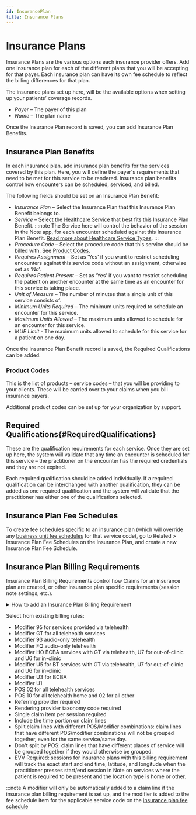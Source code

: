 ```yaml
---
id: InsurancePlan
title: Insurance Plans
---
```

# Insurance Plans
Insurance Plans are the various options each insurance provider offers. Add one insurance plan for each of the different plans that you will be accepting for that payer. Each insurance plan can have its own fee schedule to reflect the billing differences for that plan.

The insurance plans set up here, will be the available options when setting up your patients’ coverage records.

- *Payer* – The payer of this plan
- *Name* – The plan name

Once the Insurance Plan record is saved, you can add Insurance Plan Benefits.

## Insurance Plan Benefits
In each insurance plan, add insurance plan benefits for the services covered by this plan. Here, you will define the payer's requirements that need to be met for this service to be rendered. Insurance plan benefits control how encounters can be scheduled, serviced, and billed. 

The following fields should be set on an Insurance Plan Benefit:

- *Insurance Plan* – Select the Insurance Plan that this Insurance Plan Benefit belongs to.
- *Service* – Select the [Healthcare Service](HealthcareService.md) that best fits this Insurance Plan Benefit. 
:::note
The Service here will control the behavior of the session in the Note app, for each encounter scheduled against this Insurance Plan Benefit. [Read more about Healthcare Service Types](HealthcareService.md).
:::
- *Procedure Code* – Select the procedure code that this service should be billed with. See [Product Codes](#product-codes).
- *Requires Assignment* – Set as ‘Yes’ if you want to restrict scheduling encounters against this service code without an assignment, otherwise set as ‘No’.
- *Requires Patient Present* – Set as ‘Yes’ if you want to restrict scheduling the patient on another encounter at the same time as an encounter for this service is taking place.
- *Unit of Measure* – The number of minutes that a single unit of this service consists of.
- *Minimum Units Required* – The minimum units required to schedule an encounter for this service.
- *Maximum Units Allowed* – The maximum units allowed to schedule for an encounter for this service.
- *MUE Limit* - The maximum units allowed to schedule for this service for a patient on one day.

Once the Insurance Plan Benefit record is saved, the Required Qualifications can be added.

### Product Codes
This is the list of products – service codes – that you will be providing to your clients. These will be carried over to your claims when you bill insurance payers.

Additional product codes can be set up for your organization by support. 


## Required Qualifications{#RequiredQualifications}
These are the qualification requirements for each service. Once they are set up here, the system will validate that any time an encounter is scheduled for this service – the practitioner on the encounter has the required credentials and they are not expired. 

Each required qualification should be added individually. If a required qualification can be interchanged with another qualification, they can be added as one required qualification and the system will validate that the practitioner has either one of the qualifications selected. 

## Insurance Plan Fee Schedules

To create fee schedules specific to an insurance plan (which will override any [business unit fee schedules](../AdminSetup/FeeSchedules.md) for that service code), go to Related > Insurance Plan Fee Schedules on the Insurance Plan, and create a new Insurance Plan Fee Schedule.


## Insurance Plan Billing Requirements

Insurance Plan Billing Requirements control how Claims for an insurance plan are created, or other insurance plan specific requirements (session note settings, etc.).

<details>
<summary> How to add an Insurance Plan Billing Requirement</summary>

1. In the Setup area, go to Insurance Plans on the site menu and open the insurance plan you'd like to add a requirment to.
2. Click 'Related' and select Insurance Plan Billing Requirements
3. Click 'New Insurance Plan Billing Requirement'
4. Fill out the rule by selecting from existing billing rules.

</details>

Select from existing billing rules:
- Modifier 95 for services provided via telehealth
- Modifier GT for all telehealth services
- Modifier 93 audio-only telehealth
- Modifier FQ audio-only telehealth
- Modifier HO BCBA services with GT via telehealth, U7 for out-of-clinic and U6 for in-clinic
- Modifier U5 for BT services with GT via telehealth, U7 for out-of-clinic and U6 for in-clinic
- Modifier U3 for BCBA
- Modifier U1
- POS 02 for all telehealth services
- POS 10 for all telehealth home and 02 for all other
- Referring provider required
- Rendering provider taxonomy code required
- Single claim item per session required
- Include the time portion on claim lines
- Split claim lines with different POS/Modifier combinations: claim lines that have different POS/modifier combinations will not be grouped together, even for the same service/same day.
- Don't split by POS: claim lines that have different places of service will be grouped together if they would otherwise be grouped.
- EVV Required: sessions for insurance plans with this billing requirement will track the exact start and end time, latitude, and longitude when the practitioner presses start/end session in Note on services where the patient is required to be present and the location type is home or other.

:::note
A modifier will only be automatically added to a claim line if the insurance plan billing requirement is set up, and the modifier is added to the fee schedule item for the applicable service code on the [insurance plan fee schedule](../AdminSetup/FeeSchedules.md/#modifiers)